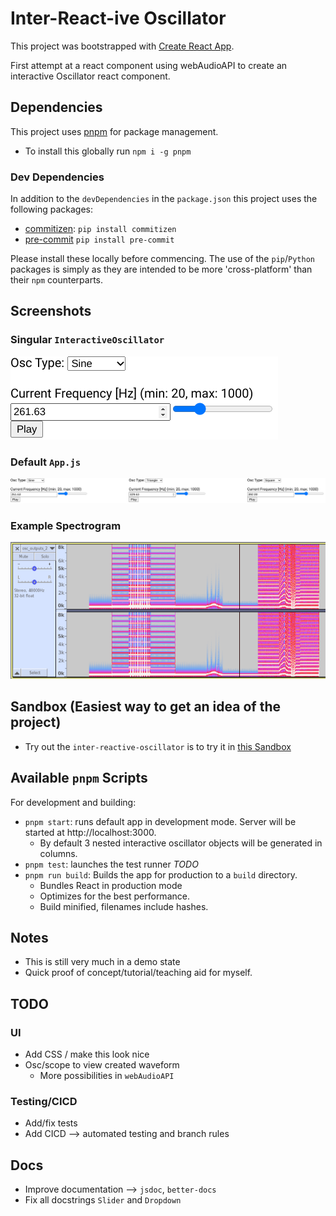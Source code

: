 # Inter-React-ive Oscillator

This project was bootstrapped with [Create React App](https://github.com/facebook/create-react-app).

First attempt at a react component using webAudioAPI to create an interactive Oscillator react component.

## Dependencies

This project uses [pnpm](https://pnpm.io/) for package management.

- To install this globally run `npm i -g pnpm`

### Dev Dependencies

In addition to the `devDependencies` in the `package.json` this project uses the following packages:

- [commitizen](https://commitizen-tools.github.io/commitizen/): `pip install commitizen`
- [pre-commit](https://pre-commit.com/) `pip install pre-commit`

Please install these locally before commencing. The use of the `pip`/`Python` packages is simply as they are intended to be more 'cross-platform' than their `npm` counterparts.

## Screenshots

### Singular `InteractiveOscillator`

![Single Oscillator](./screenshots/osc.png)

### Default `App.js`

![Triple Oscillator](./screenshots/tri_osc.png)

### Example Spectrogram

![recording](./screenshots/output_spect.png)

## Sandbox (Easiest way to get an idea of the project)

- Try out the `inter-reactive-oscillator` is to try it in [this Sandbox](https://codesandbox.io/p/github/jordyjwilliams/inter-reactive-oscillator/main/)

## Available `pnpm` Scripts

For development and building:

- `pnpm start`: runs default app in development mode. Server will be started at http://localhost:3000.
  - By default 3 nested interactive oscillator objects will be generated in columns.
- `pnpm test`: launches the test runner _TODO_
- `pnpm run build`: Builds the app for production to a `build` directory.
  - Bundles React in production mode
  - Optimizes for the best performance.
  - Build minified, filenames include hashes.

## Notes

- This is still very much in a demo state
- Quick proof of concept/tutorial/teaching aid for myself.

## TODO

### UI

- Add CSS / make this look nice
- Osc/scope to view created waveform
  - More possibilities in `webAudioAPI`

### Testing/CICD

- Add/fix tests
- Add CICD --> automated testing and branch rules

## Docs

- Improve documentation --> `jsdoc`, `better-docs`
- Fix all docstrings `Slider` and `Dropdown`
